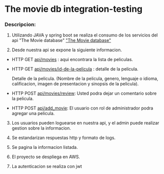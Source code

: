 # The movie db integration-testing

### Descripcion:

1. Utilizando JAVA y spring boot se realiza el consumo de los servicios del api "The Movie database"
["The Movie database"](https://www.themoviedb.org/documentation/api)

 2. Desde nuestra api se expone la siguiente informacion.

 - HTTP GET [api/movies](http://localhost:8080/api/movies) : aqui encontrara la lista de peliculas.

- HTTP GET [api/movies/id-de-la-pelicula](http://localhost:8080/api/movies/1) : detalle de la pelicula.

    Detalle de la pelicula. (Nombre de la pelicula, genero, lenguaje o idioma, calificacion, imagen de presentacion y sinopsis de la pelicula).

 - HTTP POST [api/movies/review]( http://localhost:8080/api/movies/review): Usted podra dejar un comentario sobre la pelicula.

  - HTTP POST [api/add_movie]( http://localhost:8080/api/add_movie): El usuario con rol de administrador podra agregar una pelicula.

 3. Los usuarios pueden loguearse en nuestra api, y el admin puede realizar gestion sobre la informacion.

 4. Se estandarizan respuestas http y formato de logs.

 5. Se pagina la informacion listada.

 7. El proyecto se despliega en AWS.

 8. La autenticacion se realiza con jwt
